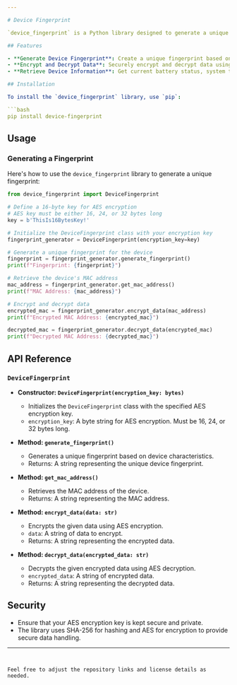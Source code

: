 ```yaml
---

# Device Fingerprint

`device_fingerprint` is a Python library designed to generate a unique digital fingerprint based on the physical characteristics of an electronic device. It captures details like the device's battery status, exact system time (with millisecond precision), and MAC address. This library also provides secure handling of data by hashing with SHA-256 and encrypting using AES encryption.

## Features

- **Generate Device Fingerprint**: Create a unique fingerprint based on device characteristics.
- **Encrypt and Decrypt Data**: Securely encrypt and decrypt data using AES encryption.
- **Retrieve Device Information**: Get current battery status, system time, and MAC address.

## Installation

To install the `device_fingerprint` library, use `pip`:

```bash
pip install device-fingerprint
```

## Usage

### Generating a Fingerprint

Here's how to use the `device_fingerprint` library to generate a unique fingerprint:

```python
from device_fingerprint import DeviceFingerprint

# Define a 16-byte key for AES encryption
# AES key must be either 16, 24, or 32 bytes long
key = b'ThisIs16BytesKey!'

# Initialize the DeviceFingerprint class with your encryption key
fingerprint_generator = DeviceFingerprint(encryption_key=key)

# Generate a unique fingerprint for the device
fingerprint = fingerprint_generator.generate_fingerprint()
print(f"Fingerprint: {fingerprint}")

# Retrieve the device's MAC address
mac_address = fingerprint_generator.get_mac_address()
print(f"MAC Address: {mac_address}")

# Encrypt and decrypt data
encrypted_mac = fingerprint_generator.encrypt_data(mac_address)
print(f"Encrypted MAC Address: {encrypted_mac}")

decrypted_mac = fingerprint_generator.decrypt_data(encrypted_mac)
print(f"Decrypted MAC Address: {decrypted_mac}")
```

## API Reference

### `DeviceFingerprint`

- **Constructor: `DeviceFingerprint(encryption_key: bytes)`**
  - Initializes the `DeviceFingerprint` class with the specified AES encryption key.
  - `encryption_key`: A byte string for AES encryption. Must be 16, 24, or 32 bytes long.

- **Method: `generate_fingerprint()`**
  - Generates a unique fingerprint based on device characteristics.
  - Returns: A string representing the unique device fingerprint.

- **Method: `get_mac_address()`**
  - Retrieves the MAC address of the device.
  - Returns: A string representing the MAC address.

- **Method: `encrypt_data(data: str)`**
  - Encrypts the given data using AES encryption.
  - `data`: A string of data to encrypt.
  - Returns: A string representing the encrypted data.

- **Method: `decrypt_data(encrypted_data: str)`**
  - Decrypts the given encrypted data using AES decryption.
  - `encrypted_data`: A string of encrypted data.
  - Returns: A string representing the decrypted data.

## Security

- Ensure that your AES encryption key is kept secure and private.
- The library uses SHA-256 for hashing and AES for encryption to provide secure data handling.
---
```


Feel free to adjust the repository links and license details as needed.
